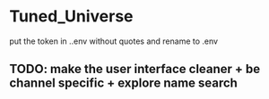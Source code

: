 # Tuned_Universe

put the token in ..env without quotes and rename to .env

## TODO: make the user interface cleaner + be channel specific + explore name search 